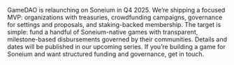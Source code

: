 GameDAO is relaunching on Soneium in Q4 2025. We’re shipping a focused MVP: organizations with treasuries, crowdfunding campaigns, governance for settings and proposals, and staking-backed membership. The target is simple: fund a handful of Soneium-native games with transparent, milestone-based disbursements governed by their communities. Details and dates will be published in our upcoming series. If you’re building a game for Soneium and want structured funding and governance, get in touch.


